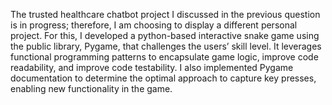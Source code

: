 The trusted healthcare chatbot project I discussed in the previous question is in progress; therefore, 
I am choosing to display a different personal project. For this, I developed a python-based interactive snake game using the 
public library, Pygame, that challenges the users’ skill level. It leverages functional programming patterns to encapsulate game logic, 
improve code readability, and improve code testability. I also implemented Pygame documentation to determine the optimal approach to 
capture key presses, enabling new functionality in the game.
